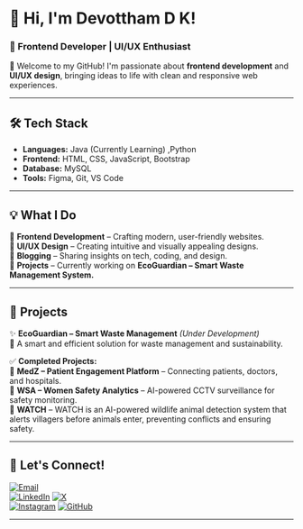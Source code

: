 

# 👋 Hi, I'm Devottham D K!  
### 🚀 Frontend Developer | UI/UX Enthusiast  

🌟 Welcome to my GitHub! I'm passionate about **frontend development** and **UI/UX design**, bringing ideas to life with clean and responsive web experiences.  

---

## 🛠 Tech Stack  
- **Languages:** Java (Currently Learning) ,Python
- **Frontend:** HTML, CSS, JavaScript, Bootstrap  
- **Database:** MySQL  
- **Tools:** Figma, Git, VS Code  

---

## 💡 What I Do  
🔹 **Frontend Development** – Crafting modern, user-friendly websites.  
🔹 **UI/UX Design** – Creating intuitive and visually appealing designs.  
🔹 **Blogging** – Sharing insights on tech, coding, and design.  
🔹 **Projects** – Currently working on **EcoGuardian – Smart Waste Management System.**  

---

## 📌 Projects  
✨ **EcoGuardian – Smart Waste Management** *(Under Development)*  
🔹 A smart and efficient solution for waste management and sustainability.  

✅ **Completed Projects:**  
🔹 **MedZ – Patient Engagement Platform** – Connecting patients, doctors, and hospitals.  
🔹 **WSA – Women Safety Analytics** – AI-powered CCTV surveillance for safety monitoring.  
🔹 **WATCH** – WATCH is an AI-powered wildlife animal detection system that alerts villagers before animals enter, preventing conflicts and ensuring safety.  

---

## 📢 Let's Connect!  
[![Email](https://img.shields.io/badge/Email-D14836?logo=gmail&logoColor=white&style=for-the-badge)](mailto:devotthampec@gmail.com)  
[![LinkedIn](https://img.shields.io/badge/LinkedIn-0077B5?logo=linkedin&logoColor=white&style=for-the-badge)]([your-linkedin-url](https://in.linkedin.com/in/devottham-d-k-58443b25b))   [![X](https://img.shields.io/badge/X-000000?logo=x&logoColor=white&style=for-the-badge)]([your-x-url](https://x.com/Devottham_22?t=ZrDPSDyIVvZHKVzFMXWtpg&s=09))  
[![Instagram](https://img.shields.io/badge/Instagram-E4405F?logo=instagram&logoColor=white&style=for-the-badge)]([your-instagram-url](https://www.instagram.com/devo_2206?igsh=ZmE1MWF3a2RucGFr))  [![GitHub](https://img.shields.io/badge/GitHub-181717?logo=github&logoColor=white&style=for-the-badge)]([your-github-url](https://github.com/devottham))  



---

<!---
devottham/devottham is a ✨ special ✨ repository because its `README.md` (this file) appears on your GitHub profile.
You can click the Preview link to take a look at your changes.
--->
